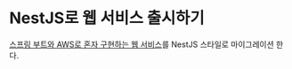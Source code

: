 # NestJS로 웹 서비스 출시하기

[스프링 부트와 AWS로 혼자 구현하는 웹 서비스](https://product.kyobobook.co.kr/detail/S000001019679)를 NestJS 스타일로 마이그레이션 한다.